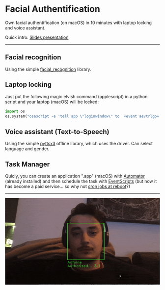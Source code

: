 # Facial Authentification

Own facial authentification (on macOS) in 10 minutes with laptop locking and voice assistant. 

Quick intro: [Slides presentation](https://gruz77.github.io/facial_auth/#/Home)

---

## Facial recognition
Using the simple [facial_recognition](https://github.com/ageitgey/face_recognition) library.

## Laptop locking
Just put the following magic elvish command (applescript) in a python script and your laptop (macOS) will be locked:
```python
import os
os.system("osascript -e 'tell app \"loginwindow\" to  «event aevtrlgo»'")
```

## Voice assistant (Text-to-Speech)
Using the simple [pyttsx3](https://github.com/nateshmbhat/pyttsx3) offline library, which uses the driver.
Can select language and gender. 

## Task Manager
Quicly, you can create an application ".app" (macOS) with [Automator](https://support.apple.com/fr-ne/guide/automator/welcome/mac) (already installed) and then schedule the task with [EventScripts](https://www.mousedown.net/software/EventScripts.html) (but now it has become a paid service... so why not [cron jobs at reboot](https://phoenixnap.com/kb/crontab-reboot)?)

---

![](assets/example.gif)
